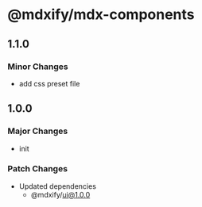# @mdxify/mdx-components

## 1.1.0

### Minor Changes

- add css preset file

## 1.0.0

### Major Changes

- init

### Patch Changes

- Updated dependencies
  - @mdxify/ui@1.0.0
